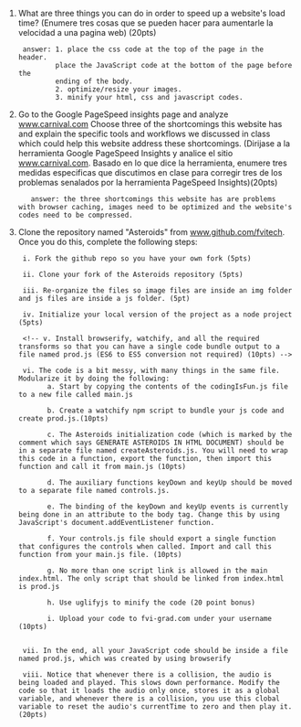 1. What are three things you can do in order to speed up a website's load time? (Enumere tres cosas que se pueden hacer para aumentarle la velocidad a una pagina web) (20pts)

        answer: 1. place the css code at the top of the page in the header.
                place the JavaScript code at the bottom of the page before the
                ending of the body.
                2. optimize/resize your images.
                3. minify your html, css and javascript codes.

2. Go to the Google PageSpeed insights page and analyze www.carnival.com Choose three of the shortcomings this website has and explain the specific tools and workflows we discussed in class which could help this website address these shortcomings. (Dirijase a la herramienta Google PageSpeed Insights y analice el sitio www.carnival.com. Basado en lo que dice la herramienta, enumere tres medidas especificas que discutimos en clase para corregir tres de los problemas senalados por la herramienta PageSpeed Insights)(20pts)

          answer: the three shortcomings this website has are problems with browser caching, images need to be optimized and the website's codes need to be compressed.

3. Clone the repository named "Asteroids" from www.github.com/fvitech. Once you do this, complete the following steps:

        i. Fork the github repo so you have your own fork (5pts)

        ii. Clone your fork of the Asteroids repository (5pts)

        iii. Re-organize the files so image files are inside an img folder and js files are inside a js folder. (5pt)

        iv. Initialize your local version of the project as a node project (5pts)

        <!-- v. Install browserify, watchify, and all the required transforms so that you can have a single code bundle output to a file named prod.js (ES6 to ES5 conversion not required) (10pts) -->

        vi. The code is a bit messy, with many things in the same file. Modularize it by doing the following:
              a. Start by copying the contents of the codingIsFun.js file to a new file called main.js

              b. Create a watchify npm script to bundle your js code and create prod.js.(10pts)

              c. The Asteroids initialization code (which is marked by the comment which says GENERATE ASTEROIDS IN HTML DOCUMENT) should be in a separate file named createAsteroids.js. You will need to wrap this code in a function, export the function, then import this function and call it from main.js (10pts)

              d. The auxiliary functions keyDown and keyUp should be moved to a separate file named controls.js.

              e. The binding of the keyDown and keyUp events is currently being done in an attribute to the body tag. Change this by using JavaScript's document.addEventListener function.

              f. Your controls.js file should export a single function that configures the controls when called. Import and call this function from your main.js file. (10pts)

              g. No more than one script link is allowed in the main index.html. The only script that should be linked from index.html is prod.js

              h. Use uglifyjs to minify the code (20 point bonus)

              i. Upload your code to fvi-grad.com under your username (10pts)


        vii. In the end, all your JavaScript code should be inside a file named prod.js, which was created by using browserify

        viii. Notice that whenever there is a collision, the audio is being loaded and played. This slows down performance. Modify the code so that it loads the audio only once, stores it as a global variable, and whenever there is a collision, you use this clobal variable to reset the audio's currentTime to zero and then play it. (20pts)
